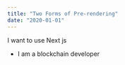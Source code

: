 ```yaml
---
title: "Two Forms of Pre-rendering"
date: "2020-01-01"
---
```


I want to use Next js

- I am a blockchain developer
